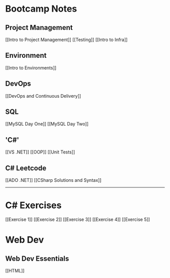 # Bootcamp Notes
## Project Management
[[Intro to Project Management]]
[[Testing]]
[[Intro to Infra]]
## Environment
[[Intro to Environments]]
## DevOps
[[DevOps and Continuous Delivery]]
## SQL
[[MySQL Day One]]
[[MySQL Day Two]]

## 'C#'
[[VS .NET]]
[[OOP]]
[[Unit Tests]]

## C# Leetcode
[[ADO .NET]]
[[CSharp Solutions and Syntax]]

---
# C# Exercises
[[Exercise 1]]
[[Exercise 2]]
[[Exercise 3]]
[[Exercise 4]]
[[Exercise 5]]

# Web Dev
## Web Dev Essentials
[[HTML]]